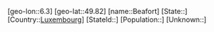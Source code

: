 ﻿---
location: [49.82,6.3]
type: City
tags:
- geo/City


SpocWebEntityId: 29055
isDeleted: false
confidential: public

---
[geo-lon::6.3]
[geo-lat::49.82]
[name::Beafort]
[State::]
[Country::[Luxembourg](geo/Continent/Europe/Luxembourg.md)]
[StateId::]
[Population::]
[Unknown::]

